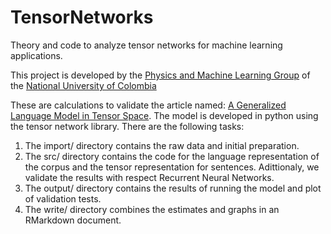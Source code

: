 # TensorNetworks
Theory and code to analyze tensor networks for machine learning applications. 

This project is developed by the [Physics and Machine Learning Group](https://sites.google.com/s/185Lxg3icUi3qxMaMur9WNckY_kCIHfgs/p/1VgB8YLjVhMoYLXh7L1kDSS4GV7Fe6kdj/edit) of the [National University of Colombia](http://unal.edu.co/)

These are calculations to validate the article named: [A Generalized Language Model in Tensor Space](https://www.semanticscholar.org/paper/A-Generalized-Language-Model-in-Tensor-Space-Zhang-Zhang/fa744ef316f58139506f36bb3504ba5b27301918).
The model is developed in python using the tensor network library. There are the following tasks:
1. The import/ directory contains the raw data and initial preparation.
2. The src/ directory contains the code for the language representation of the corpus and the tensor representation for sentences. Adittionaly, we validate the results with respect Recurrent Neural Networks.
3. The output/ directory contains the results of running the model and plot of validation tests.
4. The write/ directory combines the estimates and graphs in an RMarkdown document.
